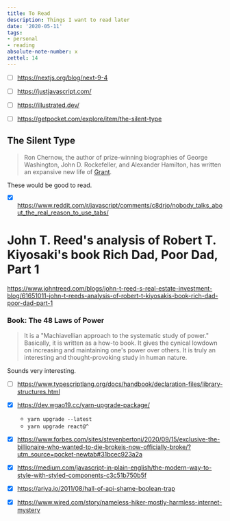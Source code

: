 ```yaml
---
title: To Read
description: Things I want to read later
date: '2020-05-11'
tags:
- personal
- reading
absolute-note-number: x
zettel: 14
---
```






- [ ] https://nextjs.org/blog/next-9-4
- [ ] https://justjavascript.com/
- [ ] https://illustrated.dev/
- [ ] https://getpocket.com/explore/item/the-silent-type





## The Silent Type

> Ron Chernow, the author of prize-winning biographies of George  Washington, John D. Rockefeller, and Alexander Hamilton, has written an  expansive new life of [Grant](https://www.amazon.com/gp/product/159420487X?ie=UTF8&tag=thneyoreofbo-20&linkCode=as2&camp=1789&creative=9325&creativeASIN=159420487X).

These would be good to read.





- [x] https://www.reddit.com/r/javascript/comments/c8drjo/nobody_talks_about_the_real_reason_to_use_tabs/





# John T. Reed's analysis of Robert T. Kiyosaki's book Rich Dad, Poor Dad, Part 1

https://www.johntreed.com/blogs/john-t-reed-s-real-estate-investment-blog/61651011-john-t-reeds-analysis-of-robert-t-kiyosakis-book-rich-dad-poor-dad-part-1



### Book: The 48 Laws of Power

> It is a "Machiavellian approach to the systematic study of power."  Basically, it is written as a how-to book. It gives the cynical lowdown  on increasing and maintaining one's power over others. It is truly an  interesting and thought-provoking study in human nature.

Sounds very interesting.





- [ ] https://www.typescriptlang.org/docs/handbook/declaration-files/library-structures.html

- [x] https://dev.wgao19.cc/yarn-upgrade-package/
  - `yarn upgrade --latest`
  - `yarn upgrade react@^`







- [x] https://www.forbes.com/sites/stevenbertoni/2020/09/15/exclusive-the-billionaire-who-wanted-to-die-brokeis-now-officially-broke/?utm_source=pocket-newtab#31bcec923a2a



- [x] https://medium.com/javascript-in-plain-english/the-modern-way-to-style-with-styled-components-c3c51b750b5f

- [x] https://ariya.io/2011/08/hall-of-api-shame-boolean-trap
- [x] https://www.wired.com/story/nameless-hiker-mostly-harmless-internet-mystery
